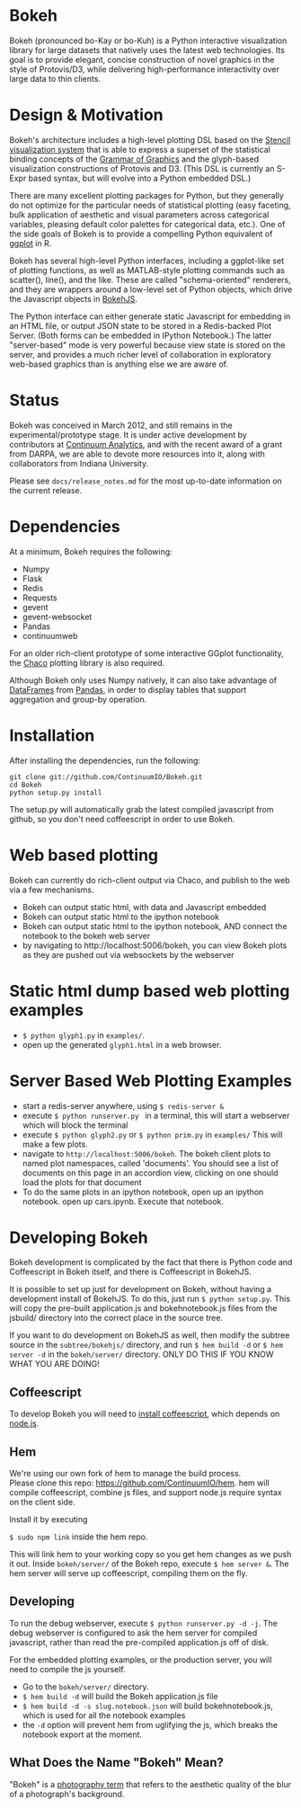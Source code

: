 Bokeh 
=====

Bokeh (pronounced bo-Kay or bo-Kuh) is a Python interactive visualization
library for large datasets that natively uses the latest web technologies.  Its
goal is to provide elegant, concise construction of novel graphics in the
style of Protovis/D3, while delivering high-performance interactivity over 
large data to thin clients.

Design & Motivation
===================

Bokeh's architecture includes a high-level plotting DSL based on the [Stencil visualization system](https://github.com/JosephCottam/Stencil) that is able
to express a superset of the statistical binding concepts of the [Grammar of
Graphics](http://www.cs.uic.edu/~wilkinson/TheGrammarOfGraphics/GOG.html) and
the glyph-based visualization constructions of Protovis and D3.  (This DSL is
currently an S-Expr based syntax, but will evolve into a Python embedded DSL.)

There are many excellent plotting packages for Python, but they generally 
do not optimize for the particular needs of statistical plotting (easy faceting,
bulk application of aesthetic and visual parameters across categorical variables,
pleasing default color palettes for categorical data, etc.).  One of the 
side goals of Bokeh is to provide a compelling Python equivalent of
[ggplot](http://had.co.nz/ggplot/) in R.

Bokeh has several high-level Python interfaces, including a ggplot-like set of
plotting functions, as well as MATLAB-style plotting commands such as
scatter(), line(), and the like.  These are called "schema-oriented" renderers,
and they are wrappers around a low-level set of Python objects, which drive the
Javascript objects in [BokehJS](http://continuumio.github.com/bokehjs/).

The Python interface can either generate static Javascript for embedding in an
HTML file, or output JSON state to be stored in a Redis-backed Plot Server.
(Both forms can be embedded in IPython Notebook.) The latter "server-based"
mode is very powerful because view state is stored on the server, and provides
a much richer level of collaboration in exploratory web-based graphics than is
anything else we are aware of.


Status
======

Bokeh was conceived in March 2012, and still remains in the
experimental/prototype stage.  It is under active development by contributors
at [Continuum Analytics](http://continuum.io), and with the recent award of a
grant from DARPA, we are able to devote more resources into it, along with
collaborators from Indiana University.  

Please see `docs/release_notes.md` for the most up-to-date information on the
current release.


Dependencies
============

At a minimum, Bokeh requires the following:

 * Numpy
 * Flask
 * Redis
 * Requests
 * gevent
 * gevent-websocket
 * Pandas
 * continuumweb

For an older rich-client prototype of some interactive GGplot functionality, the
[Chaco](https://github.com/enthought/chaco) plotting library is also required.

Although Bokeh only uses Numpy natively, it can also take advantage of
[DataFrames](http://pandas.pydata.org/pandas-docs/stable/dsintro.html#dataframe)
from [Pandas](http://pandas.pydata.org), in order to display tables that support
aggregation and group-by operation.


Installation
============

After installing the dependencies, run the following:

```
git clone git://github.com/ContinuumIO/Bokeh.git
cd Bokeh
python setup.py install
```
The setup.py will automatically grab the latest compiled javascript from github, so you don't need coffeescript in order to use Bokeh.


Web based plotting
==================
Bokeh can currently do rich-client output via Chaco, and publish to the web via
a few mechanisms.

 * Bokeh can output static html, with data and Javascript embedded
 * Bokeh can output static html to the ipython notebook
 * Bokeh can output static html to the ipython notebook, AND connect the notebook to the bokeh web server
 * by navigating to http://localhost:5006/bokeh, you can view Bokeh plots as they are pushed out via websockets
   by the webserver

Static html dump based web plotting examples
============================================
 * `$ python glyph1.py` in `examples/`.
 * open up the generated `glyph1.html` in a web browser.
 
Server Based Web Plotting Examples
==================================
 * start a redis-server anywhere, using `$ redis-server &`
 * execute `$ python runserver.py ` in a terminal, this will start a webserver which will block the terminal
 * execute `$ python glyph2.py` or `$ python prim.py` in `examples/` This will make a few plots.
 * navigate to `http://localhost:5006/bokeh`.  The bokeh client plots to named plot namespaces, called 'documents'.  You should see a list of documents on this page in an accordion view, clicking on one should load the plots for that document
 * To do the same plots in an ipython notebook, open up an ipython notebook.  open up cars.ipynb.  Execute that notebook.

Developing Bokeh
================

Bokeh development is complicated by the fact that there is Python code and Coffeescript in Bokeh itself, and there is Coffeescript in BokehJS.

It is possible to set up just for development on Bokeh, without having a
development install of BokehJS.  To do this, just run `$ python setup.py`.  This
will copy the pre-built application.js and bokehnotebook.js files from the jsbuild/
directory into the correct place in the source tree.

If you want to do development on BokehJS as well, then modify the subtree source
in the `subtree/bokehjs/` directory, and run `$ hem build -d` or `$ hem server -d` in the `bokeh/server/` directory.  ONLY DO THIS IF YOU KNOW WHAT YOU ARE DOING!

Coffeescript
------------

To develop Bokeh you will need to [install
coffeescript](http://coffeescript.org/#installation), which depends on
[node.js](http://nodejs.org/).

Hem
---

We're using our own fork of hem to manage the build process.  
Please clone this repo: https://github.com/ContinuumIO/hem. 
hem will compile coffeescript, combine js files, and support node.js require
syntax on the client side.

Install it by executing

`$ sudo npm link` inside the hem repo.  

This will link hem to your working copy so you get hem changes as we push it
out.  Inside `bokeh/server/` of the Bokeh repo, execute `$ hem server &`.  The
hem server will serve up coffeescript, compiling them on the fly.

Developing
----------

To run the debug webserver, execute `$ python runserver.py -d -j`.  The debug
webserver is configured to ask the hem server for compiled javascript, rather
than read the pre-compiled application.js off of disk.

For the embedded plotting examples, or the production server, you will need to
compile the js yourself.

   * Go to the `bokeh/server/` directory.
   * `$ hem build -d` will build the Bokeh application.js file
   * `$ hem build -d -s slug.notebook.json` will build bokehnotebook.js, which is used for all the notebook examples
   * the `-d` option will prevent hem from uglifying the js, which breaks the notebook
   export at the moment.

What Does the Name "Bokeh" Mean?
--------------------------------

"Bokeh" is a [photography term](http://en.wikipedia.org/wiki/Bokeh) that refers
to the aesthetic quality of the blur of a photograph's background.

